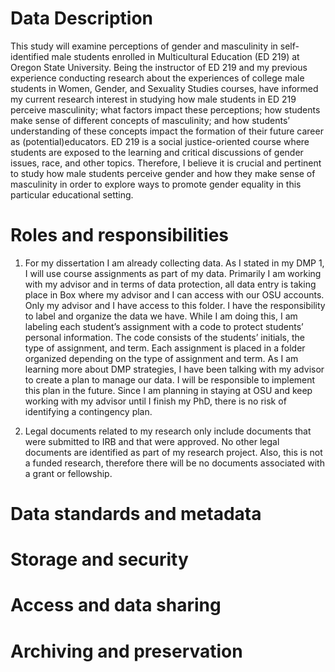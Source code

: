 
# Data Description
This study will examine perceptions of gender and masculinity in self-identified male students enrolled in Multicultural Education (ED 219) at Oregon State University. Being the instructor of ED 219 and my previous experience conducting research about the experiences of college male students in Women, Gender, and Sexuality Studies courses, have informed my current research interest in studying how male students in ED 219 perceive masculinity; what factors impact these perceptions; how students make sense of different concepts of masculinity; and how students’ understanding of these concepts impact the formation of their future career as (potential)educators. ED 219 is a social justice-oriented course where students are exposed to the learning and critical discussions of gender issues, race, and other topics. Therefore, I believe it is crucial and pertinent to study how male students perceive gender and how they make sense of masculinity in order to explore ways to promote gender equality in this particular educational setting. 

# Roles and responsibilities
1.	For my dissertation I am already collecting data. As I stated in my DMP 1, I will use course assignments as part of my data. Primarily I am working with my advisor and in terms of data protection, all data entry is taking place in Box where my advisor and I can access with our OSU accounts. Only my advisor and I have access to this folder. I have the responsibility to label and organize the data we have. While I am doing this, I am labeling each student’s assignment with a code to protect students’ personal information. The code consists of the students’ initials, the type of assignment, and term. Each assignment is placed in a folder organized depending on the type of assignment and term. As I am learning more about DMP strategies, I have been talking with my advisor to create a plan to manage our data. I will be responsible to implement this plan in the future. Since I am planning in staying at OSU and keep working with my advisor until I finish my PhD, there is no risk of identifying a contingency plan. 

2.	Legal documents related to my research only include documents that were submitted to IRB and that were approved. No other legal documents are identified as part of my research project. Also, this is not a funded research, therefore there will be no documents associated with a grant or fellowship. 

# Data standards and metadata
# Storage and security
# Access and data sharing
# Archiving and preservation
